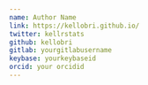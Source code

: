 ```yaml
---
name: Author Name
link: https://kellobri.github.io/
twitter: kellrstats
github: kellobri
gitlab: yourgitlabusername
keybase: yourkeybaseid
orcid: your orcidid
---
```

